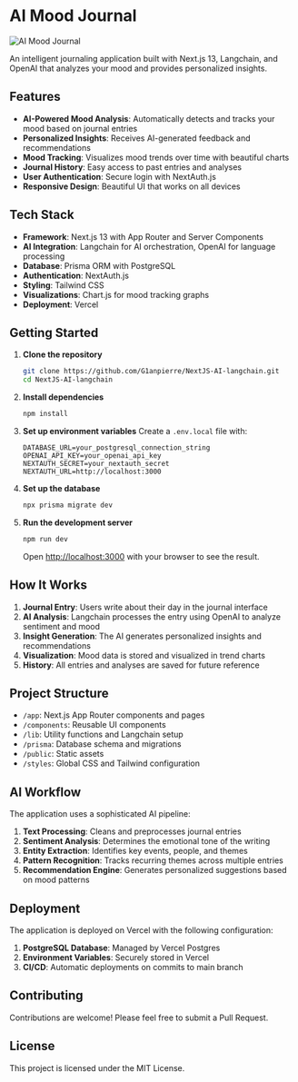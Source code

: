 # AI Mood Journal

![AI Mood Journal](https://github.com/G1anpierre/NextJS-AI-langchain/raw/main/public/mood-journal-preview.png)

An intelligent journaling application built with Next.js 13, Langchain, and OpenAI that analyzes your mood and provides personalized insights.

## Features

- **AI-Powered Mood Analysis**: Automatically detects and tracks your mood based on journal entries
- **Personalized Insights**: Receives AI-generated feedback and recommendations
- **Mood Tracking**: Visualizes mood trends over time with beautiful charts
- **Journal History**: Easy access to past entries and analyses
- **User Authentication**: Secure login with NextAuth.js
- **Responsive Design**: Beautiful UI that works on all devices

## Tech Stack

- **Framework**: Next.js 13 with App Router and Server Components
- **AI Integration**: Langchain for AI orchestration, OpenAI for language processing
- **Database**: Prisma ORM with PostgreSQL
- **Authentication**: NextAuth.js
- **Styling**: Tailwind CSS
- **Visualizations**: Chart.js for mood tracking graphs
- **Deployment**: Vercel

## Getting Started

1. **Clone the repository**
   ```bash
   git clone https://github.com/G1anpierre/NextJS-AI-langchain.git
   cd NextJS-AI-langchain
   ```

2. **Install dependencies**
   ```bash
   npm install
   ```

3. **Set up environment variables**
   Create a `.env.local` file with:
   ```
   DATABASE_URL=your_postgresql_connection_string
   OPENAI_API_KEY=your_openai_api_key
   NEXTAUTH_SECRET=your_nextauth_secret
   NEXTAUTH_URL=http://localhost:3000
   ```

4. **Set up the database**
   ```bash
   npx prisma migrate dev
   ```

5. **Run the development server**
   ```bash
   npm run dev
   ```

   Open [http://localhost:3000](http://localhost:3000) with your browser to see the result.

## How It Works

1. **Journal Entry**: Users write about their day in the journal interface
2. **AI Analysis**: Langchain processes the entry using OpenAI to analyze sentiment and mood
3. **Insight Generation**: The AI generates personalized insights and recommendations
4. **Visualization**: Mood data is stored and visualized in trend charts
5. **History**: All entries and analyses are saved for future reference

## Project Structure

- `/app`: Next.js App Router components and pages
- `/components`: Reusable UI components
- `/lib`: Utility functions and Langchain setup
- `/prisma`: Database schema and migrations
- `/public`: Static assets
- `/styles`: Global CSS and Tailwind configuration

## AI Workflow

The application uses a sophisticated AI pipeline:

1. **Text Processing**: Cleans and preprocesses journal entries
2. **Sentiment Analysis**: Determines the emotional tone of the writing
3. **Entity Extraction**: Identifies key events, people, and themes
4. **Pattern Recognition**: Tracks recurring themes across multiple entries
5. **Recommendation Engine**: Generates personalized suggestions based on mood patterns

## Deployment

The application is deployed on Vercel with the following configuration:

1. **PostgreSQL Database**: Managed by Vercel Postgres
2. **Environment Variables**: Securely stored in Vercel
3. **CI/CD**: Automatic deployments on commits to main branch

## Contributing

Contributions are welcome! Please feel free to submit a Pull Request.

## License

This project is licensed under the MIT License.
